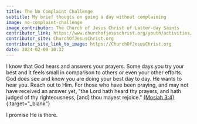 ```yaml
---
title: The No Complaint Challenge
subtitle: My brief thougts on going a day without complaining
image: no-complaint-challenge
image_contributor: The Church of Jesus Christ of Latter-day Saints
contributor_link: https://www.churchofjesuschrist.org/youth/activities/new/goal/pray-with-real-intent?lang=eng
contributor_site: ChurchOfJesusChrist.org
contributor_site_link_to_image: https://ChurchOfJesusChrist.org
date: 2024-02-09 10:32
---
```


I know that God hears and answers your prayers. Some days you try your best and it feels small in comparison to others or even your other efforts. God does see and know you are doing your best day to day.
He wants to hear you. Reach out to Him. For those who have been praying, and may not have received an answer yet, "the Lord hath heard thy prayers, and hath judged of thy righteousness, [and] thou mayest rejoice." [(Mosiah 3:4)](https://www.churchofjesuschrist.org/study/scriptures/bofm/mosiah/3?id=p4&lang=eng#p4){:target="_blank"}

I promise He is there.
